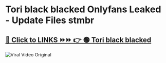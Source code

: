 
 # Tori black blacked Onlyfans Leaked - Update Files stmbr

## <h2><a href="https://clipsfans.com/Tori_black_blacked&ref=git">🔗 Click to LINKS ⏩⏩ 👉 🟢 Tori black blacked </a></h2>

<a href="https://clipsfans.com/Tori_black_blacked&ref=git" rel="nofollow" data-target="animated-image.originalLink"><img src="https://i.ibb.co.com/xMMVF88/686577567.gif" alt="Viral Video Original" style="max-width: 100%; display: inline-block;" data-target="animated-image.originalImage"></a>

